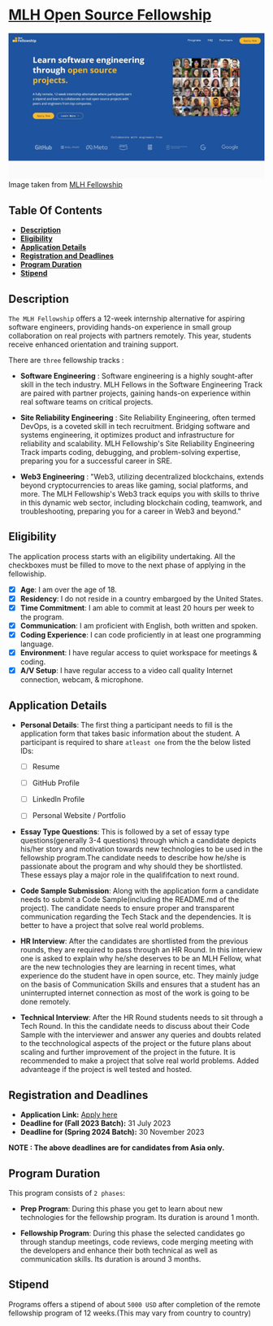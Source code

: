 # **[MLH Open Source Fellowship](https://fellowship.mlh.io/)**

![alt text](./MLH.jpg)
Image taken  from [MLH Fellowship](https://fellowship.mlh.io/)

## Table Of Contents
- **[Description](#description)**
- **[Eligibility](#eligibility)**
- **[Application Details](#application-details)**
- **[Registration and Deadlines](#registration-and-deadlines)**
- **[Program Duration](#program-duration)**
- **[Stipend](#stipend)**


## Description
`The MLH Fellowship` offers a 12-week internship alternative for aspiring software engineers, providing hands-on experience in small group collaboration on real projects with partners remotely. This year, students receive enhanced orientation and training support. 

There are `three` fellowship tracks :

- **Software Engineering** : Software engineering is a highly sought-after skill in the tech industry. MLH Fellows in the Software Engineering Track are paired with partner projects, gaining hands-on experience within real software teams on critical projects.

- **Site Reliability Engineering** : Site Reliability Engineering, often termed DevOps, is a coveted skill in tech recruitment. Bridging software and systems engineering, it optimizes product and infrastructure for reliability and scalability. MLH Fellowship's Site Reliability Engineering Track imparts coding, debugging, and problem-solving expertise, preparing you for a successful career in SRE.

- **Web3 Engineering** : "Web3, utilizing decentralized blockchains, extends beyond cryptocurrencies to areas like gaming, social platforms, and more. The MLH Fellowship's Web3 track equips you with skills to thrive in this dynamic web sector, including blockchain coding, teamwork, and troubleshooting, preparing you for a career in Web3 and beyond."

## Eligibility
The application process starts with an eligibility undertaking. All the checkboxes must be filled to move to the next phase of applying in the fellowiship. 

- [x] **Age**: I am over the age of 18.
- [x] **Residency**: I do not reside in a country embargoed by the United States.
- [x] **Time Commitment**: I am able to commit at least 20 hours per week to the program.
- [x] **Communication**: I am proficient with English, both written and spoken.
- [x] **Coding Experience**: I can code proficiently in at least one programming language.
- [x] **Environment**: I have regular access to quiet workspace for meetings & coding.
- [x] **A/V Setup**: I have regular access to a video call quality Internet connection, webcam, & microphone.

## Application Details
- **Personal Details**: The first thing a participant needs to fill is the application form that takes basic information about the student. A participant is required to share `atleast one` from the the below listed IDs: 
    - [ ] Resume 
    - [ ] GitHub Profile 
    - [ ] LinkedIn Profile 
    - [ ] Personal Website / Portfolio



- **Essay Type Questions**: This is followed by a set of essay type questions(generally 3-4 questions) through which a candidate depicts his/her story and motivation towards new technologies to be used in the fellowship program.The candidate needs to describe how he/she is passionate about the program and why should they be shortlisted. These essays play a major role in the qualififcation to next round.

- **Code Sample Submission**: Along with the application form a candidate needs to submit a Code Sample(including the README.md of the project). The candidate needs to ensure proper and transparent communication regarding the Tech Stack and the dependencies. It is better to have a project that solve real world problems.

- **HR Interview**: After the candidates are shortlisted from the previous rounds, they are required to pass through an HR Round. In this interview one is asked to explain why he/she deserves to be an MLH Fellow, what are the new technologies they are learning in recent times, what experience do the student have in open source, etc. They mainly judge on the basis of Communication Skills and ensures that a student has an uninterrupted internet connection as most of the work is going to be done remotely.

- **Technical Interview**: After the HR Round students needs to sit through a Tech Round. In this the candidate needs to discuss about their Code Sample with the interviewer and answer any queries and doubts related to the tecchnological aspects of the project or the future plans about scaling and further improvement of the project in the future. It is recommended to make a project that solve real world problems. Added advanteage if the project is well tested and hosted.

## Registration and Deadlines

- **Application Link:** [Apply here](https://www.tfaforms.com/4956119)
- **Deadline for (Fall 2023 Batch):** 31 July 2023 
- **Deadline for (Spring 2024 Batch):** 30 November 2023

**NOTE : The above deadlines are for candidates from Asia only.**

## Program Duration

This program consists of `2 phases`:
- **Prep Program**: During this phase you get to learn about new technologies for the fellowship program. Its duration is around 1 month.

- **Fellowship Program**: During this phase the selected candidates go through standup meetings, code reviews, code merging meeting with the developers and enhance their both technical as well as communication skills. Its duration is around 3 months.

## Stipend
Programs offers a stipend of about `5000 USD` after completion of the remote fellowship program of 12 weeks.(This may vary from country to country) 
